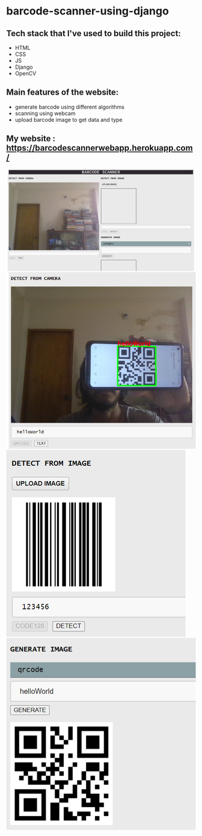 # barcode-scanner-using-django

## Tech stack that I've used to build this project:
- HTML
- CSS
- JS
- Django
- OpenCV

## Main features of the website:
- generate barcode using different algorithms
- scanning using webcam
- upload barcode image to get data and type

## My website : https://barcodescannerwebapp.herokuapp.com/
![e01](https://github.com/nishan-paul-2022/barcode-scanner-using-django/blob/main/readme/b01.PNG)
![e02](https://github.com/nishan-paul-2022/barcode-scanner-using-django/blob/main/readme/b02.PNG)
![e03](https://github.com/nishan-paul-2022/barcode-scanner-using-django/blob/main/readme/b03.PNG)
![e04](https://github.com/nishan-paul-2022/barcode-scanner-using-django/blob/main/readme/b04.PNG)
